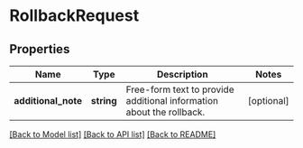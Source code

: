 # RollbackRequest

## Properties
Name | Type | Description | Notes
------------ | ------------- | ------------- | -------------
**additional_note** | **string** | Free-form text to provide additional information about the rollback. | [optional] 

[[Back to Model list]](../README.md#documentation-for-models) [[Back to API list]](../README.md#documentation-for-api-endpoints) [[Back to README]](../README.md)


